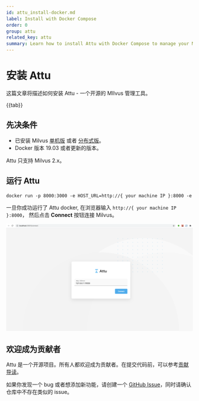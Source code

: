 ```yaml
---
id: attu_install-docker.md
label: Install with Docker Compose
order: 0
group: attu
related_key: attu
summary: Learn how to install Attu with Docker Compose to manage your Milvus service.
---
```


# 安装 Attu

这篇文章将描述如何安装 Attu - 一个开源的 MIlvus 管理工具。

{{tab}}

## 先决条件

- 已安装 Milvus [单机版](install_standalone-docker.md) 或者 [分布式版](install_cluster-docker.md)。
- Docker 版本 19.03 或者更新的版本。

<div class="alert note">
Attu 只支持 Milvus 2.x。
</div>

## 运行 Attu

```Apache
docker run -p 8000:3000 -e HOST_URL=http://{ your machine IP }:8000 -e MILVUS_URL={your machine IP}:19530 zilliz/attu:latest
```

一旦你成功运行了 Attu docker, 在浏览器输入 `http://{ your machine IP }:8000`，
然后点击 **Connect** 按钮连接 Milvus。

![Attu_install](../assets/insight_install.png)

## 欢迎成为贡献者

Attu 是一个开源项目。所有人都欢迎成为贡献者。在提交代码前，可以参考[贡献导读](https://github.com/zilliztech/attu)。

如果你发现一个 bug 或者想添加新功能，请创建一个 [GitHub Issue](https://github.com/zilliztech/attu)，同时请确认仓库中不存在类似的 issue。
